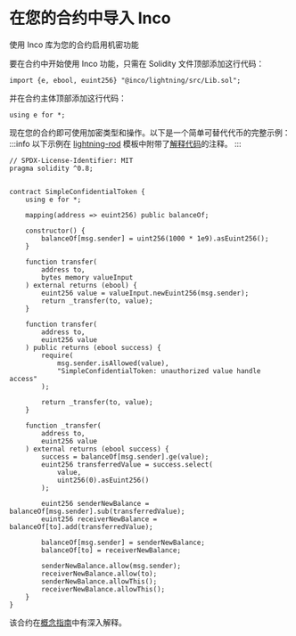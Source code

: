
# 在您的合约中导入 Inco
使用 Inco 库为您的合约启用机密功能

要在合约中开始使用 Inco 功能，只需在 Solidity 文件顶部添加这行代码：

```solidity
import {e, ebool, euint256} "@inco/lightning/src/Lib.sol";
```

并在合约主体顶部添加这行代码：
```solidity
using e for *;
```
现在您的合约即可使用加密类型和操作。以下是一个简单可替代代币的完整示例：
:::info
以下示例在 [lightning-rod](https://github.com/Inco-fhevm/lightning-rod) 模板中附带了[解释代码](https://github.com/Inco-fhevm/lightning-rod/blob/main/contracts/src/SimpleConfidentialToken.sol)的注释。
:::
```solidity
// SPDX-License-Identifier: MIT
pragma solidity ^0.8;


contract SimpleConfidentialToken {
    using e for *;

    mapping(address => euint256) public balanceOf;

    constructor() {
        balanceOf[msg.sender] = uint256(1000 * 1e9).asEuint256();
    }

    function transfer(
        address to,
        bytes memory valueInput
    ) external returns (ebool) {
        euint256 value = valueInput.newEuint256(msg.sender);
        return _transfer(to, value);
    }

    function transfer(
        address to,
        euint256 value
    ) public returns (ebool success) {
        require(
            msg.sender.isAllowed(value),
            "SimpleConfidentialToken: unauthorized value handle access"
        );

        return _transfer(to, value);
    }

    function _transfer(
        address to,
        euint256 value
    ) external returns (ebool success) {
        success = balanceOf[msg.sender].ge(value);
        euint256 transferredValue = success.select(
            value,
            uint256(0).asEuint256()
        );

        euint256 senderNewBalance = balanceOf[msg.sender].sub(transferredValue);
        euint256 receiverNewBalance = balanceOf[to].add(transferredValue);

        balanceOf[msg.sender] = senderNewBalance;
        balanceOf[to] = receiverNewBalance;

        senderNewBalance.allow(msg.sender);
        receiverNewBalance.allow(to);
        senderNewBalance.allowThis();
        receiverNewBalance.allowThis();
    }
}
```
该合约在[概念指南](../../../solidity/concepts-guide/handles.md)中有深入解释。